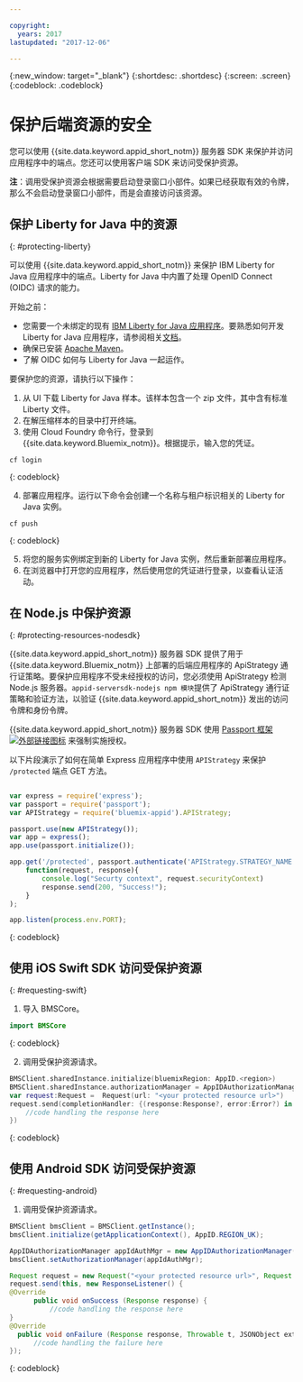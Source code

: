```yaml
---

copyright:
  years: 2017
lastupdated: "2017-12-06"

---
```

{:new_window: target="_blank"}
{:shortdesc: .shortdesc}
{:screen: .screen}
{:codeblock: .codeblock}


# 保护后端资源的安全

您可以使用 {{site.data.keyword.appid_short_notm}} 服务器 SDK 来保护并访问应用程序中的端点。您还可以使用客户端 SDK 来访问受保护资源。

**注**：调用受保护资源会根据需要启动登录窗口小部件。如果已经获取有效的令牌，那么不会启动登录窗口小部件，而是会直接访问该资源。

## 保护 Liberty for Java 中的资源
{: #protecting-liberty}

可以使用 {{site.data.keyword.appid_short_notm}} 来保护 IBM Liberty for Java 应用程序中的端点。Liberty for Java 中内置了处理 OpenID Connect (OIDC) 请求的能力。

开始之前：
* 您需要一个未绑定的现有 [IBM Liberty for Java 应用程序](https://console.bluemix.net/catalog/starters/liberty-for-java)。要熟悉如何开发 Liberty for Java 应用程序，请参阅相关[文档](/docs/runtimes/liberty/index.html)。
* 确保已安装 [Apache Maven](https://maven.apache.org/download.cgi)。
* 了解 OIDC 如何与 Liberty for Java 一起运作。

要保护您的资源，请执行以下操作：

1. 从 UI 下载 Liberty for Java 样本。该样本包含一个 zip 文件，其中含有标准 Liberty 文件。
2. 在解压缩样本的目录中打开终端。
3. 使用 Cloud Foundry 命令行，登录到 {{site.data.keyword.Bluemix_notm}}。根据提示，输入您的凭证。

  ```
  cf login
  ```
  {: codeblock}

4. 部署应用程序。运行以下命令会创建一个名称与租户标识相关的 Liberty for Java 实例。

  ```
  cf push
  ```
  {: codeblock}

5. 将您的服务实例绑定到新的 Liberty for Java 实例，然后重新部署应用程序。
6. 在浏览器中打开您的应用程序，然后使用您的凭证进行登录，以查看认证活动。

## 在 Node.js 中保护资源
{: #protecting-resources-nodesdk}

{{site.data.keyword.appid_short_notm}} 服务器 SDK 提供了用于 {{site.data.keyword.Bluemix_notm}} 上部署的后端应用程序的 ApiStrategy 通行证策略。要保护应用程序不受未经授权的访问，您必须使用 ApiStrategy 检测 Node.js 服务器。`appid-serversdk-nodejs npm 模块`提供了 ApiStrategy 通行证策略和验证方法，以验证 {{site.data.keyword.appid_short_notm}} 发出的访问令牌和身份令牌。

{{site.data.keyword.appid_short_notm}} 服务器 SDK 使用 <a href="http://passportjs.org/" target="_blank">Passport 框架 <img src="../../icons/launch-glyph.svg" alt="外部链接图标"></a> 来强制实施授权。

以下片段演示了如何在简单 Express 应用程序中使用 `APIStrategy` 来保护 `/protected` 端点 GET 方法。

  ```JavaScript

var express = require('express');
  var passport = require('passport');
  var APIStrategy = require('bluemix-appid').APIStrategy;

  passport.use(new APIStrategy());
  var app = express();
  app.use(passport.initialize());

  app.get('/protected', passport.authenticate('APIStrategy.STRATEGY_NAME', {session: false }),
      function(request, response){
          console.log("Securty context", request.securityContext)    
          response.send(200, "Success!");
      }
  );

  app.listen(process.env.PORT);
```
  {: codeblock}


## 使用 iOS Swift SDK 访问受保护资源
{: #requesting-swift}

1. 导入 BMSCore。

  ```swift
  import BMSCore
  ```
  {: codeblock}

2. 调用受保护资源请求。

  ```swift
  BMSClient.sharedInstance.initialize(bluemixRegion: AppID.<region>)
  BMSClient.sharedInstance.authorizationManager = AppIDAuthorizationManager(appid:AppID.sharedInstance)
  var request:Request =  Request(url: "<your protected resource url>")
  request.send(completionHandler: {(response:Response?, error:Error?) in
      //code handling the response here
  })
  ```
  {: codeblock}


## 使用 Android SDK 访问受保护资源
{: #requesting-android}

1. 调用受保护资源请求。

  ```java
  BMSClient bmsClient = BMSClient.getInstance();
  bmsClient.initialize(getApplicationContext(), AppID.REGION_UK);

  AppIDAuthorizationManager appIdAuthMgr = new AppIDAuthorizationManager(AppID.getInstance())
  bmsClient.setAuthorizationManager(appIdAuthMgr);

  Request request = new Request("<your protected resource url>", Request.GET);
  request.send(this, new ResponseListener() {
  @Override
		public void onSuccess (Response response) {
			//code handling the response here
  }
  @Override
	public void onFailure (Response response, Throwable t, JSONObject extendedInfo) {
		//code handling the failure here
  });
  ```
  {: codeblock}
